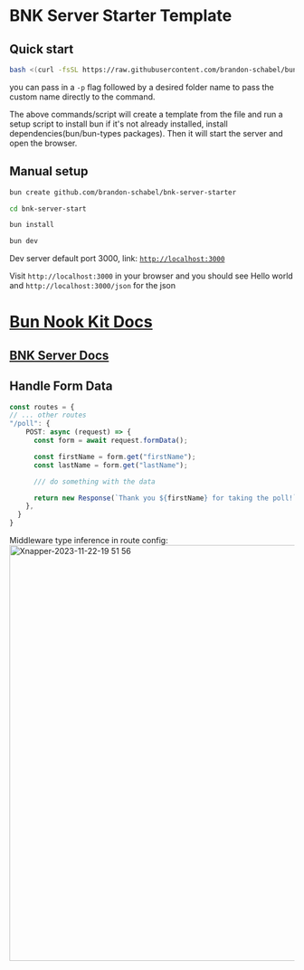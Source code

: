 # BNK Server Starter Template

## Quick start

```bash
bash <(curl -fsSL https://raw.githubusercontent.com/brandon-schabel/bun-nook-kit/main/scripts/quickstart.sh)
```

you can pass in a `-p`  flag followed by a desired folder name to pass the custom name directly to the command.

The above commands/script will create a template from the file and run a setup script to install bun if it's not already installed, install dependencies(bun/bun-types packages). Then it will start the server and open the browser. 


## Manual setup

```bash
bun create github.com/brandon-schabel/bnk-server-starter
```

```bash
cd bnk-server-start

```

```bash
bun install
```

```bash
bun dev
```

Dev server default port 3000, link: [`http://localhost:3000`](http://localhost:3000)


Visit `http://localhost:3000` in your browser and you should see Hello world and
`http://localhost:3000/json` for the json

# [Bun Nook Kit Docs](https://nookit.dev/readme)
## [BNK Server Docs](https://nookit.dev/readmes/server)


## Handle Form Data
```typescript
const routes = {
// ... other routes
"/poll": {
    POST: async (request) => {
      const form = await request.formData();

      const firstName = form.get("firstName");
      const lastName = form.get("lastName");

      /// do something with the data

      return new Response(`Thank you ${firstName} for taking the poll!`);
    },
  }
}
```

Middleware type inference in route config:
<img width="736" alt="Xnapper-2023-11-22-19 51 56" src="https://github.com/brandon-schabel/start-bnk/assets/18100375/420342b0-e1f2-4c70-8019-32b1023d2b3d">
